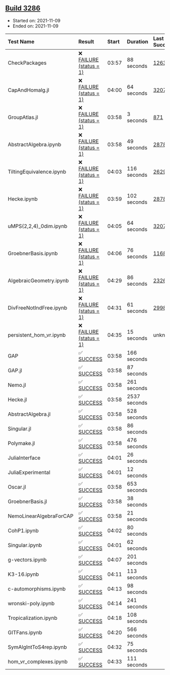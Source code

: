 ## [Build 3286](https://oscarci.mathematik.uni-kl.de/job/oscar-stable/3286/)

* Started on: 2021-11-09
* Ended on: 2021-11-09

| Test Name    | Result | Start | Duration | Last Success | First Failure |
|:-------------|:-------|:------|:---------|:-------------|:--------------|
| CheckPackages | ❌ [FAILURE (status = 1)](https://oscarci.mathematik.uni-kl.de/job/oscar-stable/3286/artifact/logs/build-3286/CheckPackages.log) | 03:57 | 88 seconds | [1263](https://oscarci.mathematik.uni-kl.de/job/oscar-stable/1263/) | [1264](https://oscarci.mathematik.uni-kl.de/job/oscar-stable/1264/) |
| CapAndHomalg.jl | ❌ [FAILURE (status = 1)](https://oscarci.mathematik.uni-kl.de/job/oscar-stable/3286/artifact/logs/build-3286/CapAndHomalg.jl.log) | 04:00 | 64 seconds | [3207](https://oscarci.mathematik.uni-kl.de/job/oscar-stable/3207/) | [3208](https://oscarci.mathematik.uni-kl.de/job/oscar-stable/3208/) |
| GroupAtlas.jl | ❌ [FAILURE (status = 1)](https://oscarci.mathematik.uni-kl.de/job/oscar-stable/3286/artifact/logs/build-3286/GroupAtlas.jl.log) | 03:58 | 3 seconds | [871](https://oscarci.mathematik.uni-kl.de/job/oscar-stable/871/) | [872](https://oscarci.mathematik.uni-kl.de/job/oscar-stable/872/) |
| AbstractAlgebra.ipynb | ❌ [FAILURE (status = 1)](https://oscarci.mathematik.uni-kl.de/job/oscar-stable/3286/artifact/logs/build-3286/AbstractAlgebra.ipynb.log) | 03:58 | 49 seconds | [2878](https://oscarci.mathematik.uni-kl.de/job/oscar-stable/2878/) | [2879](https://oscarci.mathematik.uni-kl.de/job/oscar-stable/2879/) |
| TiltingEquivalence.ipynb | ❌ [FAILURE (status = 1)](https://oscarci.mathematik.uni-kl.de/job/oscar-stable/3286/artifact/logs/build-3286/TiltingEquivalence.ipynb.log) | 04:03 | 116 seconds | [2629](https://oscarci.mathematik.uni-kl.de/job/oscar-stable/2629/) | [2630](https://oscarci.mathematik.uni-kl.de/job/oscar-stable/2630/) |
| Hecke.ipynb | ❌ [FAILURE (status = 1)](https://oscarci.mathematik.uni-kl.de/job/oscar-stable/3286/artifact/logs/build-3286/Hecke.ipynb.log) | 03:59 | 102 seconds | [2878](https://oscarci.mathematik.uni-kl.de/job/oscar-stable/2878/) | [2879](https://oscarci.mathematik.uni-kl.de/job/oscar-stable/2879/) |
| uMPS(2,2,4)_0dim.ipynb | ❌ [FAILURE (status = 1)](https://oscarci.mathematik.uni-kl.de/job/oscar-stable/3286/artifact/logs/build-3286/uMPS-2-2-4-_0dim.ipynb.log) | 04:05 | 64 seconds | [3207](https://oscarci.mathematik.uni-kl.de/job/oscar-stable/3207/) | [3208](https://oscarci.mathematik.uni-kl.de/job/oscar-stable/3208/) |
| GroebnerBasis.ipynb | ❌ [FAILURE (status = 1)](https://oscarci.mathematik.uni-kl.de/job/oscar-stable/3286/artifact/logs/build-3286/GroebnerBasis.ipynb.log) | 04:06 | 76 seconds | [1168](https://oscarci.mathematik.uni-kl.de/job/oscar-stable/1168/) | [1169](https://oscarci.mathematik.uni-kl.de/job/oscar-stable/1169/) |
| AlgebraicGeometry.ipynb | ❌ [FAILURE (status = 1)](https://oscarci.mathematik.uni-kl.de/job/oscar-stable/3286/artifact/logs/build-3286/AlgebraicGeometry.ipynb.log) | 04:29 | 86 seconds | [2326](https://oscarci.mathematik.uni-kl.de/job/oscar-stable/2326/) | [2327](https://oscarci.mathematik.uni-kl.de/job/oscar-stable/2327/) |
| DivFreeNotIndFree.ipynb | ❌ [FAILURE (status = 1)](https://oscarci.mathematik.uni-kl.de/job/oscar-stable/3286/artifact/logs/build-3286/DivFreeNotIndFree.ipynb.log) | 04:31 | 61 seconds | [2998](https://oscarci.mathematik.uni-kl.de/job/oscar-stable/2998/) | [2999](https://oscarci.mathematik.uni-kl.de/job/oscar-stable/2999/) |
| persistent_hom_vr.ipynb | ❌ [FAILURE (status = 1)](https://oscarci.mathematik.uni-kl.de/job/oscar-stable/3286/artifact/logs/build-3286/persistent_hom_vr.ipynb.log) | 04:35 | 15 seconds | unknown | unknown |
| GAP | ✅ [SUCCESS](https://oscarci.mathematik.uni-kl.de/job/oscar-stable/3286/artifact/logs/build-3286/GAP.log) | 03:58 | 166 seconds |  |  |
| GAP.jl | ✅ [SUCCESS](https://oscarci.mathematik.uni-kl.de/job/oscar-stable/3286/artifact/logs/build-3286/GAP.jl.log) | 03:58 | 87 seconds |  |  |
| Nemo.jl | ✅ [SUCCESS](https://oscarci.mathematik.uni-kl.de/job/oscar-stable/3286/artifact/logs/build-3286/Nemo.jl.log) | 03:58 | 261 seconds |  |  |
| Hecke.jl | ✅ [SUCCESS](https://oscarci.mathematik.uni-kl.de/job/oscar-stable/3286/artifact/logs/build-3286/Hecke.jl.log) | 03:58 | 2537 seconds |  |  |
| AbstractAlgebra.jl | ✅ [SUCCESS](https://oscarci.mathematik.uni-kl.de/job/oscar-stable/3286/artifact/logs/build-3286/AbstractAlgebra.jl.log) | 03:58 | 528 seconds |  |  |
| Singular.jl | ✅ [SUCCESS](https://oscarci.mathematik.uni-kl.de/job/oscar-stable/3286/artifact/logs/build-3286/Singular.jl.log) | 03:58 | 86 seconds |  |  |
| Polymake.jl | ✅ [SUCCESS](https://oscarci.mathematik.uni-kl.de/job/oscar-stable/3286/artifact/logs/build-3286/Polymake.jl.log) | 03:58 | 476 seconds |  |  |
| JuliaInterface | ✅ [SUCCESS](https://oscarci.mathematik.uni-kl.de/job/oscar-stable/3286/artifact/logs/build-3286/JuliaInterface.log) | 04:01 | 26 seconds |  |  |
| JuliaExperimental | ✅ [SUCCESS](https://oscarci.mathematik.uni-kl.de/job/oscar-stable/3286/artifact/logs/build-3286/JuliaExperimental.log) | 04:01 | 12 seconds |  |  |
| Oscar.jl | ✅ [SUCCESS](https://oscarci.mathematik.uni-kl.de/job/oscar-stable/3286/artifact/logs/build-3286/Oscar.jl.log) | 03:58 | 653 seconds |  |  |
| GroebnerBasis.jl | ✅ [SUCCESS](https://oscarci.mathematik.uni-kl.de/job/oscar-stable/3286/artifact/logs/build-3286/GroebnerBasis.jl.log) | 03:58 | 38 seconds |  |  |
| NemoLinearAlgebraForCAP | ✅ [SUCCESS](https://oscarci.mathematik.uni-kl.de/job/oscar-stable/3286/artifact/logs/build-3286/NemoLinearAlgebraForCAP.log) | 03:58 | 21 seconds |  |  |
| CohP1.ipynb | ✅ [SUCCESS](https://oscarci.mathematik.uni-kl.de/job/oscar-stable/3286/artifact/logs/build-3286/CohP1.ipynb.log) | 04:02 | 80 seconds |  |  |
| Singular.ipynb | ✅ [SUCCESS](https://oscarci.mathematik.uni-kl.de/job/oscar-stable/3286/artifact/logs/build-3286/Singular.ipynb.log) | 04:01 | 62 seconds |  |  |
| g-vectors.ipynb | ✅ [SUCCESS](https://oscarci.mathematik.uni-kl.de/job/oscar-stable/3286/artifact/logs/build-3286/g-vectors.ipynb.log) | 04:07 | 201 seconds |  |  |
| K3-16.ipynb | ✅ [SUCCESS](https://oscarci.mathematik.uni-kl.de/job/oscar-stable/3286/artifact/logs/build-3286/K3-16.ipynb.log) | 04:11 | 113 seconds |  |  |
| c-automorphisms.ipynb | ✅ [SUCCESS](https://oscarci.mathematik.uni-kl.de/job/oscar-stable/3286/artifact/logs/build-3286/c-automorphisms.ipynb.log) | 04:13 | 98 seconds |  |  |
| wronski-poly.ipynb | ✅ [SUCCESS](https://oscarci.mathematik.uni-kl.de/job/oscar-stable/3286/artifact/logs/build-3286/wronski-poly.ipynb.log) | 04:14 | 241 seconds |  |  |
| Tropicalization.ipynb | ✅ [SUCCESS](https://oscarci.mathematik.uni-kl.de/job/oscar-stable/3286/artifact/logs/build-3286/Tropicalization.ipynb.log) | 04:18 | 108 seconds |  |  |
| GITFans.ipynb | ✅ [SUCCESS](https://oscarci.mathematik.uni-kl.de/job/oscar-stable/3286/artifact/logs/build-3286/GITFans.ipynb.log) | 04:20 | 566 seconds |  |  |
| SymAlgIntToS4rep.ipynb | ✅ [SUCCESS](https://oscarci.mathematik.uni-kl.de/job/oscar-stable/3286/artifact/logs/build-3286/SymAlgIntToS4rep.ipynb.log) | 04:32 | 75 seconds |  |  |
| hom_vr_complexes.ipynb | ✅ [SUCCESS](https://oscarci.mathematik.uni-kl.de/job/oscar-stable/3286/artifact/logs/build-3286/hom_vr_complexes.ipynb.log) | 04:33 | 111 seconds |  |  |

